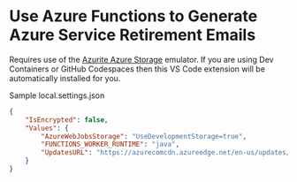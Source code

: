 # Use Azure Functions to Generate Azure Service Retirement Emails

Requires use of the [Azurite Azure Storage](https://learn.microsoft.com/azure/storage/common/storage-use-azurite) emulator. If you are using Dev Containers or GitHub Codespaces then this VS Code extension will be automatically installed for you.

Sample local.settings.json

```json
{
    "IsEncrypted": false,
    "Values": {
        "AzureWebJobsStorage": "UseDevelopmentStorage=true",
        "FUNCTIONS_WORKER_RUNTIME": "java",
        "UpdatesURL": "https://azurecomcdn.azureedge.net/en-us/updates/feed/?updateType=retirements"
    }
}
```
